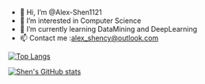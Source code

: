 - 👋 Hi, I’m @Alex-Shen1121
- 👀 I’m interested in Computer Science
- 🌱 I’m currently learning DataMining and DeepLearning
- 📫 Contact me :alex_shency@outlook.com

<!---
Alex-Shen1121/Alex-Shen1121 is a ✨ special ✨ repository because its `README.md` (this file) appears on your GitHub profile.
You can click the Preview link to take a look at your changes.
--->
[![Top Langs](https://github-readme-stats.vercel.app/api/top-langs/?username=Alex-Shen1121&layout=compact&show_icons=true&theme=blueberry)](https://github.com/anuraghazra/github-readme-stats)

[![Shen's GitHub stats](https://github-readme-stats.vercel.app/api?username=Alex-Shen1121&show_icons=true&theme=blueberry)](https://github.com/anuraghazra/github-readme-stats)

